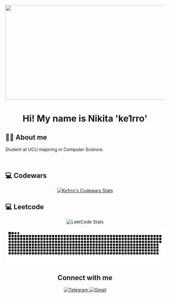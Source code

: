 <br clear="both">
<div align="center">
  <img height="300" width="600" src="https://user-images.githubusercontent.com/74038190/225813708-98b745f2-7d22-48cf-9150-083f1b00d6c9.gif"  />
</div>

<div align="center">
  <h1 align="center">Hi! My name is Nikita 'ke1rro'</h1>
</div>  

<h2 align="left">👩‍💻  About me</h2> 
<p align="left">Student at UCU majoring in Computer Science.</p>

<br/>


<h2 align="left">💻 Codewars</h2>

<div align="center">
  <a href="https://www.codewars.com/users/ke1rro">
    <img
      src="https://github.r2v.ch/codewars?user=ke1rro&name=Ke1rro&theme=gradient_dark"
      alt="Ke1rro's Codewars Stats"
    />
  </a>
</div>


<h2 align="left">💻 Leetcode</h2>

<div align="center">
  <img 
       src="https://leetcard.jacoblin.cool/ke1rro?theme=dark&font=Karma&animation=true" 
       alt="LeetCode Stats" 
  />
</div>

<p align="center">
 <img width="600" src="assets/github-snake.svg" alt="snake"/>
</p>

<h2 align="center">Connect with me</h2> 

<div align="center">
    <a href="https://t.me/ke1rrro" target="_blank">
        <img src="https://img.shields.io/badge/telegram-%2324292e.svg?&style=for-the-badge&logo=telegram&logoColor=white" alt="Telegram" style="margin-bottom: 5px;" />
    </a>
    <a href="mailto:nikita.lenyk.work@gmail.com">
        <img src="https://img.shields.io/badge/gmail-%2324292e.svg?&style=for-the-badge&logo=gmail&logoColor=white" alt="Gmail" style="margin-bottom: 5px;" />
    </a>
</div>
